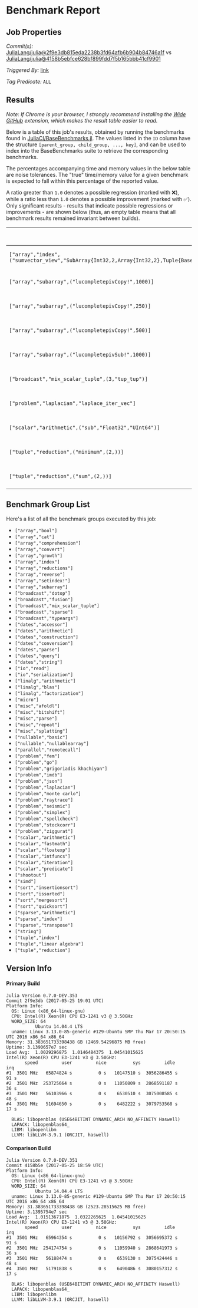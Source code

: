 # Benchmark Report

## Job Properties

*Commit(s):* [JuliaLang/julia@2f9e3db815eda2238b3fd64afb6b904b84746a1f](https://github.com/JuliaLang/julia/commit/2f9e3db815eda2238b3fd64afb6b904b84746a1f) vs [JuliaLang/julia@4158b5ebfce628bf899fdd7f5b165bbb41cf9901](https://github.com/JuliaLang/julia/commit/4158b5ebfce628bf899fdd7f5b165bbb41cf9901)

*Triggered By:* [link](https://github.com/JuliaLang/julia/pull/21467#issuecomment-304097102)

*Tag Predicate:* `ALL`

## Results

*Note: If Chrome is your browser, I strongly recommend installing the [Wide GitHub](https://chrome.google.com/webstore/detail/wide-github/kaalofacklcidaampbokdplbklpeldpj?hl=en)
extension, which makes the result table easier to read.*

Below is a table of this job's results, obtained by running the benchmarks found in
[JuliaCI/BaseBenchmarks.jl](https://github.com/JuliaCI/BaseBenchmarks.jl). The values
listed in the `ID` column have the structure `[parent_group, child_group, ..., key]`,
and can be used to index into the BaseBenchmarks suite to retrieve the corresponding
benchmarks.

The percentages accompanying time and memory values in the below table are noise tolerances. The "true"
time/memory value for a given benchmark is expected to fall within this percentage of the reported value.

A ratio greater than `1.0` denotes a possible regression (marked with :x:), while a ratio less
than `1.0` denotes a possible improvement (marked with :white_check_mark:). Only significant results - results
that indicate possible regressions or improvements - are shown below (thus, an empty table means that all
benchmark results remained invariant between builds).

| ID | time ratio | memory ratio |
|----|------------|--------------|
| `["array","index",("sumvector_view","SubArray{Int32,2,Array{Int32,2},Tuple{Base.Slice{Base.OneTo{Int64}},Base.Slice{Base.OneTo{Int64}}},true}")]` | 1.60 (50%) :x: | 1.00 (1%)  |
| `["array","subarray",("lucompletepivCopy!",1000)]` | 1.18 (15%) :x: | 1.00 (1%)  |
| `["array","subarray",("lucompletepivCopy!",250)]` | 1.16 (15%) :x: | 1.00 (1%)  |
| `["array","subarray",("lucompletepivCopy!",500)]` | 1.17 (15%) :x: | 1.00 (1%)  |
| `["array","subarray",("lucompletepivSub!",1000)]` | 1.17 (15%) :x: | 1.00 (1%)  |
| `["broadcast","mix_scalar_tuple",(3,"tup_tup")]` | 0.76 (15%) :white_check_mark: | 1.00 (1%)  |
| `["problem","laplacian","laplace_iter_vec"]` | 1.16 (15%) :x: | 1.00 (1%)  |
| `["scalar","arithmetic",("sub","Float32","UInt64")]` | 1.51 (50%) :x: | 1.00 (1%)  |
| `["tuple","reduction",("minimum",(2,))]` | 0.85 (15%) :white_check_mark: | 1.00 (1%)  |
| `["tuple","reduction",("sum",(2,))]` | 0.82 (15%) :white_check_mark: | 1.00 (1%)  |

## Benchmark Group List

Here's a list of all the benchmark groups executed by this job:

- `["array","bool"]`
- `["array","cat"]`
- `["array","comprehension"]`
- `["array","convert"]`
- `["array","growth"]`
- `["array","index"]`
- `["array","reductions"]`
- `["array","reverse"]`
- `["array","setindex!"]`
- `["array","subarray"]`
- `["broadcast","dotop"]`
- `["broadcast","fusion"]`
- `["broadcast","mix_scalar_tuple"]`
- `["broadcast","sparse"]`
- `["broadcast","typeargs"]`
- `["dates","accessor"]`
- `["dates","arithmetic"]`
- `["dates","construction"]`
- `["dates","conversion"]`
- `["dates","parse"]`
- `["dates","query"]`
- `["dates","string"]`
- `["io","read"]`
- `["io","serialization"]`
- `["linalg","arithmetic"]`
- `["linalg","blas"]`
- `["linalg","factorization"]`
- `["micro"]`
- `["misc","afoldl"]`
- `["misc","bitshift"]`
- `["misc","parse"]`
- `["misc","repeat"]`
- `["misc","splatting"]`
- `["nullable","basic"]`
- `["nullable","nullablearray"]`
- `["parallel","remotecall"]`
- `["problem","fem"]`
- `["problem","go"]`
- `["problem","grigoriadis khachiyan"]`
- `["problem","imdb"]`
- `["problem","json"]`
- `["problem","laplacian"]`
- `["problem","monte carlo"]`
- `["problem","raytrace"]`
- `["problem","seismic"]`
- `["problem","simplex"]`
- `["problem","spellcheck"]`
- `["problem","stockcorr"]`
- `["problem","ziggurat"]`
- `["scalar","arithmetic"]`
- `["scalar","fastmath"]`
- `["scalar","floatexp"]`
- `["scalar","intfuncs"]`
- `["scalar","iteration"]`
- `["scalar","predicate"]`
- `["shootout"]`
- `["simd"]`
- `["sort","insertionsort"]`
- `["sort","issorted"]`
- `["sort","mergesort"]`
- `["sort","quicksort"]`
- `["sparse","arithmetic"]`
- `["sparse","index"]`
- `["sparse","transpose"]`
- `["string"]`
- `["tuple","index"]`
- `["tuple","linear algebra"]`
- `["tuple","reduction"]`

## Version Info

#### Primary Build

```
Julia Version 0.7.0-DEV.353
Commit 2f9e3db (2017-05-25 19:01 UTC)
Platform Info:
  OS: Linux (x86_64-linux-gnu)
  CPU: Intel(R) Xeon(R) CPU E3-1241 v3 @ 3.50GHz
  WORD_SIZE: 64
           Ubuntu 14.04.4 LTS
  uname: Linux 3.13.0-85-generic #129-Ubuntu SMP Thu Mar 17 20:50:15 UTC 2016 x86_64 x86_64
Memory: 31.383651733398438 GB (2469.54296875 MB free)
Uptime: 3.1390657e7 sec
Load Avg:  1.0029296875  1.0146484375  1.04541015625
Intel(R) Xeon(R) CPU E3-1241 v3 @ 3.50GHz: 
       speed         user         nice          sys         idle          irq
#1  3501 MHz   65874824 s          0 s   10147510 s  3056286455 s         91 s
#2  3501 MHz  253725664 s          0 s   11050809 s  2868591187 s         36 s
#3  3501 MHz   56103966 s          0 s    6530510 s  3075008585 s         48 s
#4  3501 MHz   51694650 s          0 s    6482222 s  3079753568 s         17 s

  BLAS: libopenblas (USE64BITINT DYNAMIC_ARCH NO_AFFINITY Haswell)
  LAPACK: libopenblas64_
  LIBM: libopenlibm
  LLVM: libLLVM-3.9.1 (ORCJIT, haswell)

```

#### Comparison Build

```
Julia Version 0.7.0-DEV.351
Commit 4158b5e (2017-05-25 18:59 UTC)
Platform Info:
  OS: Linux (x86_64-linux-gnu)
  CPU: Intel(R) Xeon(R) CPU E3-1241 v3 @ 3.50GHz
  WORD_SIZE: 64
           Ubuntu 14.04.4 LTS
  uname: Linux 3.13.0-85-generic #129-Ubuntu SMP Thu Mar 17 20:50:15 UTC 2016 x86_64 x86_64
Memory: 31.383651733398438 GB (2523.28515625 MB free)
Uptime: 3.1395754e7 sec
Load Avg:  1.01513671875  1.0322265625  1.04541015625
Intel(R) Xeon(R) CPU E3-1241 v3 @ 3.50GHz: 
       speed         user         nice          sys         idle          irq
#1  3501 MHz   65964354 s          0 s   10156792 s  3056695372 s         91 s
#2  3501 MHz  254174754 s          0 s   11059940 s  2868641973 s         36 s
#3  3501 MHz   56188474 s          0 s    6539130 s  3075424446 s         48 s
#4  3501 MHz   51791838 s          0 s    6490486 s  3080157312 s         17 s

  BLAS: libopenblas (USE64BITINT DYNAMIC_ARCH NO_AFFINITY Haswell)
  LAPACK: libopenblas64_
  LIBM: libopenlibm
  LLVM: libLLVM-3.9.1 (ORCJIT, haswell)

```
